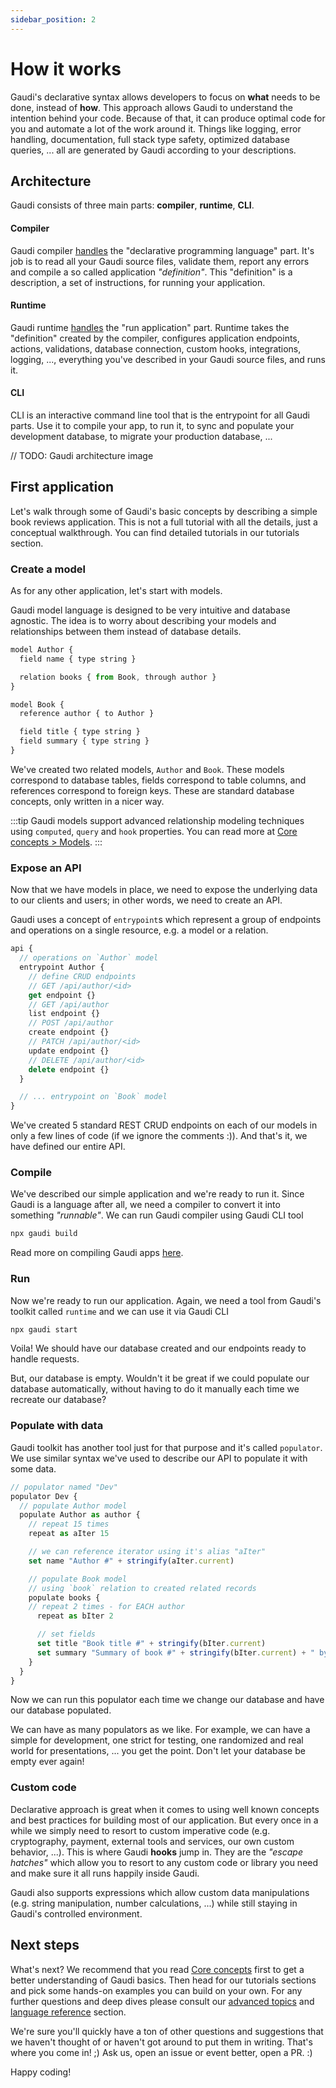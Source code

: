 ```yaml
---
sidebar_position: 2
---
```


# How it works

Gaudi's declarative syntax allows developers to focus on **what** needs to be done, instead of **how**. This approach allows Gaudi to understand the intention behind your code. Because of that, it can produce optimal code for you and automate a lot of the work around it. Things like logging, error handling, documentation, full stack type safety, optimized database queries, ... all are generated by Gaudi according to your descriptions.

## Architecture

Gaudi consists of three main parts: **compiler**, **runtime**, **CLI**.

#### Compiler

Gaudi compiler [handles](../core-concepts/application#building) the "declarative programming language" part. It's job is to read all your Gaudi source files, validate them, report any errors and compile a so called application _"definition"_. This "definition" is a description, a set of instructions, for running your application.

#### Runtime

Gaudi runtime [handles](../core-concepts/application#running) the "run application" part. Runtime takes the "definition" created by the compiler, configures application endpoints, actions, validations, database connection, custom hooks, integrations, logging, ..., everything you've described in your Gaudi source files, and runs it.

#### CLI

CLI is an interactive command line tool that is the entrypoint for all Gaudi parts. Use it to compile your app, to run it, to sync and populate your development database, to migrate your production database, ...

// TODO: Gaudi architecture image

## First application

Let's walk through some of Gaudi's basic concepts by describing a simple book reviews application. This is not a full tutorial with all the details, just a conceptual walkthrough. You can find detailed tutorials in our tutorials section.

### Create a model

As for any other application, let's start with models.

Gaudi model language is designed to be very intuitive and database agnostic. The idea is to worry about describing your models and relationships between them instead of database details.

```js title="bookstore.gaudi"
model Author {
  field name { type string }

  relation books { from Book, through author }
}

model Book {
  reference author { to Author }

  field title { type string }
  field summary { type string }
}
```

We've created two related models, `Author` and `Book`. These models correspond to database tables, fields correspond to table columns, and references correspond to foreign keys. These are standard database concepts, only written in a nicer way.

:::tip
Gaudi models support advanced relationship modeling techniques using `computed`, `query` and `hook` properties. You can read more at [Core concepts > Models](../core-concepts/models).
:::

### Expose an API

Now that we have models in place, we need to expose the underlying data to our clients and users; in other words, we need to create an API.

Gaudi uses a concept of `entrypoint`s which represent a group of endpoints and operations on a single resource, e.g. a model or a relation.

```js title="bookstore.gaudi"
api {
  // operations on `Author` model
  entrypoint Author {
    // define CRUD endpoints
    // GET /api/author/<id>
    get endpoint {}
    // GET /api/author
    list endpoint {}
    // POST /api/author
    create endpoint {}
    // PATCH /api/author/<id>
    update endpoint {}
    // DELETE /api/author/<id>
    delete endpoint {}
  }

  // ... entrypoint on `Book` model
}
```

We've created 5 standard REST CRUD endpoints on each of our models in only a few lines of code (if we ignore the comments :)). And that's it, we have defined our entire API.

### Compile

We've described our simple application and we're ready to run it. Since Gaudi is a language after all, we need a compiler to convert it into something _"runnable"_. We can run Gaudi compiler using Gaudi CLI tool

```sh
npx gaudi build
```

Read more on compiling Gaudi apps [here](../core-concepts/application#building).

### Run

Now we're ready to run our application. Again, we need a tool from Gaudi's toolkit called `runtime` and we can use it via Gaudi CLI

```sh
npx gaudi start
```

Voila! We should have our database created and our endpoints ready to handle requests.

But, our database is empty. Wouldn't it be great if we could populate our database automatically, without having to do it manually each time we recreate our database?

### Populate with data

Gaudi toolkit has another tool just for that purpose and it's called `populator`. We use similar syntax we've used to describe our API to populate it with some data.

```js title="bookstore.gaudi"
// populator named "Dev"
populator Dev {
  // populate Author model
  populate Author as author {
    // repeat 15 times
    repeat as aIter 15

    // we can reference iterator using it's alias "aIter"
    set name "Author #" + stringify(aIter.current)

    // populate Book model
    // using `book` relation to created related records
    populate books {
    // repeat 2 times - for EACH author
      repeat as bIter 2

      // set fields
      set title "Book title #" + stringify(bIter.current)
      set summary "Summary of book #" + stringify(bIter.current) + " by " + author.name
    }
  }
}
```

Now we can run this populator each time we change our database and have our database populated.

We can have as many populators as we like. For example, we can have a simple for development, one strict for testing, one randomized and real world for presentations, ... you get the point. Don't let your database be empty ever again!

### Custom code

Declarative approach is great when it comes to using well known concepts and best practices for building most of our application. But every once in a while we simply need to resort to custom imperative code (e.g. cryptography, payment, external tools and services, our own custom behavior, ...). This is where Gaudi **hooks** jump in. They are the _"escape hatches"_ which allow you to resort to any custom code or library you need and make sure it all runs happily inside Gaudi.

Gaudi also supports expressions which allow custom data manipulations (e.g. string manipulation, number calculations, ...) while still staying in Gaudi's controlled environment.

## Next steps

What's next? We recommend that you read [Core concepts](../core-concepts) first to get a better understanding of Gaudi basics. Then head for our tutorials sections and pick some hands-on examples you can build on your own. For any further questions and deep dives please consult our [advanced topics](../advanced-topics) and [language reference](../reference/) section.

We're sure you'll quickly have a ton of other questions and suggestions that we haven't thought of or haven't got around to put them in writing. That's where you come in! ;) Ask us, open an issue or event better, open a PR. :)

Happy coding!
